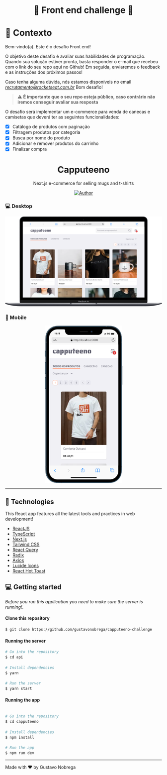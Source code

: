  <h1 align="center">🚀 Front end challenge 🚀</p>


# 🧠 Contexto

Bem-vindo(a). Este é o desafio Front end!

O objetivo deste desafio é avaliar suas habilidades de programação.
Quando sua solução estiver pronta, basta responder o e-mail que recebeu com o link do seu repo aqui no Github!
Em seguida, enviaremos o feedback e as instruções dos próximos passos!

Caso tenha alguma dúvida, nós estamos disponíveis no email *recrutamento@rocketseat.com.br*
Bom desafio!

> ⚠️ **É importante que o seu repo esteja público, caso contrário não iremos conseguir avaliar sua resposta**

O desafio será implementar um e-commerce para venda de canecas e camisetas que deverá ter as seguintes funcionalidades:
- [x] Catálogo de produtos com paginação
- [x] Filtragem produtos por categoria
- [x] Busca por nome do produto
- [x] Adicionar e remover produtos do carrinho
- [x] Finalizar compra

#

<h1 align="center">
    Capputeeno
</h1>

<p align="center">Next.js e-commerce for selling mugs and t-shirts</p>

<p align="center">
    <a href="https://github.com/gustavonobrega">
    <img src="https://img.shields.io/badge/author-gustavonobrega-orange" alt="Author">
  </a>
</p>

### 💻 Desktop
<p align="center">
  <img src="public/desktop.png">
</p>

### 📱 Mobile
<p align="center">
  <img src="public/mobile.png" width="250">
</p>

<hr />

## 🚀 Technologies

This React app features all the latest tools and practices in web development!

- [ReactJS](https://reactjs.org/)
- [TypeScript](https://www.typescriptlang.org/)
- [Next.js](https://nextjs.org/)
- [Tailwind CSS](https://www.tailwindcss.com)
- [React Query](https://tanstack.com/query/latest/)
- [Radix](https://radix-ui.com/)
- [Axios](https://axios-http.com/)
- [Lucide Icons](https://lucide.dev/icons/)
- [React Hot Toast](https://react-hot-toast.com/)



## 💻  Getting started

_Before you run this application you need to make sure the server is running!_.



#### Clone this repository
```bash
$ git clone https://github.com/gustavonobrega/capputeeno-challenge
```

#### Running the server
```bash
# Go into the repository
$ cd api

# Install dependencies
$ yarn

# Run the server
$ yarn start
```
#### Running the app

```bash

# Go into the repository
$ cd capputeeno

# Install dependencies
$ npm install

# Run the app
$ npm run dev
```
---

Made with ♥ by Gustavo Nobrega

